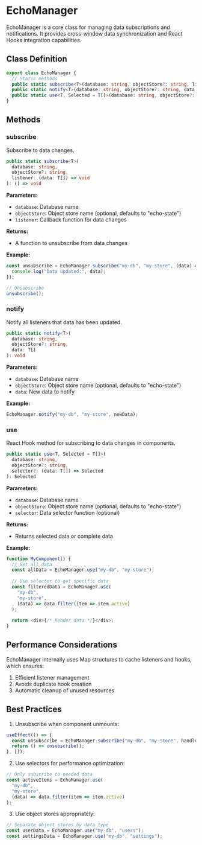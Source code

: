 # EchoManager

EchoManager is a core class for managing data subscriptions and notifications. It provides cross-window data synchronization and React Hooks integration capabilities.

## Class Definition

```typescript
export class EchoManager {
  // Static methods
  public static subscribe<T>(database: string, objectStore?: string, listener: (data: T[]) => void): () => void;
  public static notify<T>(database: string, objectStore?: string, data: T[]): void;
  public static use<T, Selected = T[]>(database: string, objectStore?: string, selector?: (data: T[]) => Selected): Selected;
}
```

## Methods

### subscribe

Subscribe to data changes.

```typescript
public static subscribe<T>(
  database: string,
  objectStore?: string,
  listener: (data: T[]) => void
): () => void
```

**Parameters:**
- `database`: Database name
- `objectStore`: Object store name (optional, defaults to "echo-state")
- `listener`: Callback function for data changes

**Returns:**
- A function to unsubscribe from data changes

**Example:**
```typescript
const unsubscribe = EchoManager.subscribe("my-db", "my-store", (data) => {
  console.log("Data updated:", data);
});

// Unsubscribe
unsubscribe();
```

### notify

Notify all listeners that data has been updated.

```typescript
public static notify<T>(
  database: string,
  objectStore?: string,
  data: T[]
): void
```

**Parameters:**
- `database`: Database name
- `objectStore`: Object store name (optional, defaults to "echo-state")
- `data`: New data to notify

**Example:**
```typescript
EchoManager.notify("my-db", "my-store", newData);
```

### use

React Hook method for subscribing to data changes in components.

```typescript
public static use<T, Selected = T[]>(
  database: string,
  objectStore?: string,
  selector?: (data: T[]) => Selected
): Selected
```

**Parameters:**
- `database`: Database name
- `objectStore`: Object store name (optional, defaults to "echo-state")
- `selector`: Data selector function (optional)

**Returns:**
- Returns selected data or complete data

**Example:**
```typescript
function MyComponent() {
  // Get all data
  const allData = EchoManager.use("my-db", "my-store");
  
  // Use selector to get specific data
  const filteredData = EchoManager.use(
    "my-db",
    "my-store",
    (data) => data.filter(item => item.active)
  );
  
  return <div>{/* Render data */}</div>;
}
```

## Performance Considerations

EchoManager internally uses Map structures to cache listeners and hooks, which ensures:

1. Efficient listener management
2. Avoids duplicate hook creation
3. Automatic cleanup of unused resources

## Best Practices

1. Unsubscribe when component unmounts:
```typescript
useEffect(() => {
  const unsubscribe = EchoManager.subscribe("my-db", "my-store", handleDataChange);
  return () => unsubscribe();
}, []);
```

2. Use selectors for performance optimization:
```typescript
// Only subscribe to needed data
const activeItems = EchoManager.use(
  "my-db",
  "my-store",
  (data) => data.filter(item => item.active)
);
```

3. Use object stores appropriately:
```typescript
// Separate object stores by data type
const userData = EchoManager.use("my-db", "users");
const settingsData = EchoManager.use("my-db", "settings");
``` 